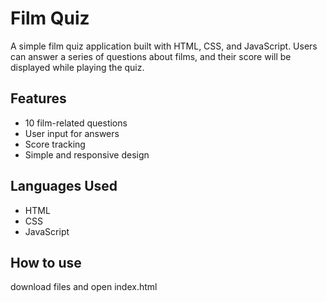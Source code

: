 # Film Quiz

A simple film quiz application built with HTML, CSS, and JavaScript. Users can answer a series of questions about films, and their score will be displayed while playing the quiz.
## Features

- 10 film-related questions
- User input for answers
- Score tracking
- Simple and responsive design

## Languages Used

- HTML
- CSS
- JavaScript

## How to use
download files and open index.html
